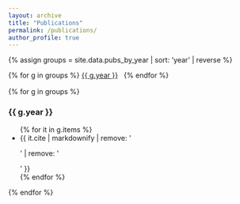 ```yaml
---
layout: archive
title: "Publications"
permalink: /publications/
author_profile: true
---
```


{% assign groups = site.data.pubs_by_year | sort: 'year' | reverse %}

<nav class="years-nav" style="margin-bottom:1rem;">
  {% for g in groups %}
    <a href="#y{{ g.year }}" style="margin-right:0.5rem;">{{ g.year }}</a>
  {% endfor %}
</nav>

{% for g in groups %}
### <a id="y{{ g.year }}"></a>{{ g.year }}

<ul class="pub-list">
  {% for it in g.items %}
    <li class="pub-item">
      {{ it.cite | markdownify | remove: '<p>' | remove: '</p>' }}
    </li>
  {% endfor %}
</ul>
{% endfor %}
